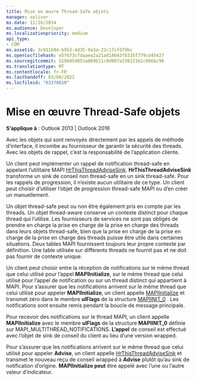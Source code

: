 ```yaml
---
title: Mise en œuvre Thread-Safe objets
manager: soliver
ms.date: 11/16/2014
ms.audience: Developer
ms.localizationpriority: medium
api_type:
- COM
ms.assetid: 3c911694-b953-4d35-9a3a-22c17cfd79bc
ms.openlocfilehash: e5f673cfdaaea2a21ad18643f8335f779cd45427
ms.sourcegitcommit: 518845d053a009b11c8d907a33822161c0b6bc96
ms.translationtype: MT
ms.contentlocale: fr-FR
ms.lasthandoff: 03/08/2022
ms.locfileid: "63378610"
---
```

# <a name="implementing-thread-safe-objects"></a>Mise en œuvre Thread-Safe objets

  
  
**S’applique à** : Outlook 2013 | Outlook 2016 
  
Avec les objets qui sont renvoyés directement par les appels de méthode d’interface, il incombe au fournisseur de garantir la sécurité des threads. Avec les objets de rappel, c’est la responsabilité de l’application cliente.
  
Un client peut implémenter un rappel de notification thread-safe en appelant l’utilitaire MAPI [HrThisThreadAdviseSink](hrthisthreadadvisesink.md). **HrThisThreadAdviseSink** transforme un sink de conseil non thread-safe en un sink thread-safe. Pour les rappels de progression, il n’existe aucun utilitaire de ce type. Un client peut choisir d’utiliser l’objet de progression thread-safe MAPI ou d’en créer un manuellement. 
  
Un objet thread-safe peut ou non être également pris en compte par les threads. Un objet thread-aware conserve un contexte distinct pour chaque thread qui l’utilise. Les fournisseurs de services ne sont pas obligés de prendre en charge la prise en charge de la prise en charge des threads dans leurs objets thread-safe, bien que la prise en charge de la prise en charge de la prise en charge des threads puisse être utile dans certaines situations. Deux tables MAPI fournissent toujours leur propre contexte par définition. Une table utilisée sur différents threads ne fournit pas et ne doit pas fournir de contexte unique.
  
Un client peut choisir entre la réception de notifications sur le même thread que celui utilisé pour l’appel **MAPIInitialize**, sur le même thread que celui  utilisé pour l’appel de notification ou sur un thread distinct qui appartient à MAPI. Pour s’assurer que les notifications arrivent sur le même thread que celui utilisé pour appeler **MAPIInitialize**, un client appelle [MAPIInitialize](mapiinitialize.md) et transmet zéro dans le membre **ulFlags** de la structure [MAPIINIT_0](mapiinit_0.md) . Les notifications sont ensuite remis pendant la boucle de message principale. 
  
Pour recevoir des notifications sur le thread MAPI, un client appelle **MAPIInitialize** avec le membre **ulFlags** de la structure **MAPIINIT_0** définie sur MAPI_MULTITHREAD_NOTIFICATIONS. **L’appel** de conseil est effectué avec l’objet de sink de conseil du client au lieu d’une version wrapped. 
  
Pour s’assurer que les notifications arrivent sur le même thread que celui utilisé pour appeler **Advise**, un client appelle [HrThisThreadAdviseSink](hrthisthreadadvisesink.md) et transmet le nouveau reçu de conseil wrapped à **Advise** plutôt qu’au sink de notification d’origine. **MAPIInitialize peut** être appelé avec l’une ou l’autre valeur d’indicateur. 
  

